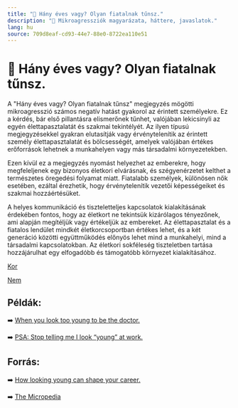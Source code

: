 ```yaml
---
title: "🚫 Hány éves vagy? Olyan fiatalnak tűnsz."
description: "🚫 Mikroagressziók magyarázata, háttere, javaslatok."
lang: hu
source: 709d8eaf-cd93-44e7-88e0-8722ea110e51
---
```


<div class="wiki-content agression-title">

# 🚫 Hány éves vagy? Olyan fiatalnak tűnsz.

A "Hány éves vagy? Olyan fiatalnak tűnsz" megjegyzés mögötti mikroagresszió számos negatív hatást gyakorol az érintett személyekre. Ez a kérdés, bár első pillantásra elismerőnek tűnhet, valójában lekicsinyli az egyén élettapasztalatát és szakmai tekintélyét. Az ilyen típusú megjegyzésekkel gyakran elutasítják vagy érvénytelenítik az érintett személy élettapasztalatát és bölcsességét, amelyek valójában értékes erőforrások lehetnek a munkahelyen vagy más társadalmi környezetekben.

Ezen kívül ez a megjegyzés nyomást helyezhet az emberekre, hogy megfeleljenek egy bizonyos életkori elvárásnak, és szégyenérzetet kelthet a természetes öregedési folyamat miatt. Fiatalabb személyek, különösen nők esetében, ezáltal érezhetik, hogy érvénytelenítik vezetői képességeiket és szakmai hozzáértésüket.

A helyes kommunikáció és tiszteletteljes kapcsolatok kialakításának érdekében fontos, hogy az életkort ne tekintsük kizárólagos tényezőnek, ami alapján megítéljük vagy értékeljük az embereket. Az élettapasztalat és a fiatalos lendület mindkét életkorcsoportban értékes lehet, és a két generáció közötti együttműködés előnyös lehet mind a munkahelyi, mind a társadalmi kapcsolatokban. Az életkori sokféleség tiszteletben tartása hozzájárulhat egy elfogadóbb és támogatóbb környezet kialakításához.


<div class="categories">

[Kor](/#/entry?id=kor)

[Nem](/#/entry?id=nem)

</div>

## Példák:

➡️ [When you look too young to be the doctor.](https://journals.lww.com/em-news/fulltext/2016/09000/careerealism__when_you_look_too_young_to_be_the.20.aspx )

➡️ [PSA: Stop telling me I look “young” at work.](https://thefinancialdiet.com/psa-stop-telling-me-i-look-young-at-work/ )

## Forrás:

➡️ [How looking young can shape your career.](https://www.bbc.com/worklife/article/20210503-how-looking-young-can-shape-your-career)

➡️ [The Micropedia](https://www.themicropedia.org/)


</div>